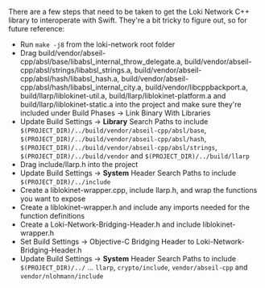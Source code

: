 There are a few steps that need to be taken to get the Loki Network C++ library to interoperate with Swift. They're a bit tricky to figure out, so for future reference:

- Run `make -j8` from the loki-network root folder
- Drag build/vendor/abseil-cpp/absl/base/libabsl_internal_throw_delegate.a, build/vendor/abseil-cpp/absl/strings/libabsl_strings.a, build/vendor/abseil-cpp/absl/hash/libabsl_hash.a, build/vendor/abseil-cpp/absl/hash/libabsl_internal_city.a, build/vendor/libcppbackport.a, build/llarp/liblokinet-util.a, build/llarp/liblokinet-platform.a and build/llarp/liblokinet-static.a into the project and make sure they're included under Build Phases → Link Binary With Libraries
- Update Build Settings → **Library** Search Paths to include `$(PROJECT_DIR)/../build/vendor/abseil-cpp/absl/base`, `$(PROJECT_DIR)/../build/vendor/abseil-cpp/absl/hash`, `$(PROJECT_DIR)/../build/vendor/abseil-cpp/absl/strings`, `$(PROJECT_DIR)/../build/vendor` and `$(PROJECT_DIR)/../build/llarp`
- Drag include/llarp.h into the project 
- Update Build Settings → **System** Header Search Paths to include `$(PROJECT_DIR)/../include`
- Create a liblokinet-wrapper.cpp, include llarp.h, and wrap the functions you want to expose
- Create a liblokinet-wrapper.h and include any imports needed for the function definitions
- Create a Loki-Network-Bridging-Header.h and include liblokinet-wrapper.h
- Set Build Settings → Objective-C Bridging Header to Loki-Network-Bridging-Header.h
- Update Build Settings → **System** Header Search Paths to include `$(PROJECT_DIR)/../` ... `llarp`, `crypto/include`, `vendor/abseil-cpp` and `vendor/nlohmann/include`
